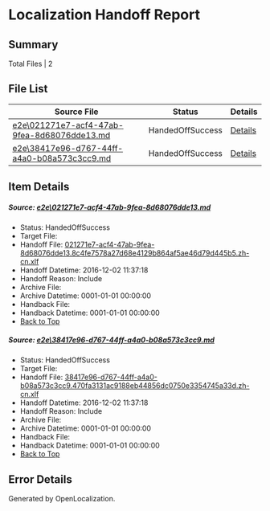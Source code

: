 # <a name='report-top'></a> Localization Handoff Report

## Summary
 Total Files | 2

## File List
 Source File | Status | Details 
 ----------- | ------ | ------- 
 [e2e\021271e7-acf4-47ab-9fea-8d68076dde13.md](https://github.com/OpenLocalizationTestOrg/ol-test0/blob/df8805c0b1056501b19f24b12657592728248655/e2e/021271e7-acf4-47ab-9fea-8d68076dde13.md) | HandedOffSuccess | [Details](#6bab330d029448a949a007279254a1cb14ab238c1)
 [e2e\38417e96-d767-44ff-a4a0-b08a573c3cc9.md](https://github.com/OpenLocalizationTestOrg/ol-test0/blob/df8805c0b1056501b19f24b12657592728248655/e2e/38417e96-d767-44ff-a4a0-b08a573c3cc9.md) | HandedOffSuccess | [Details](#7e4f20c15c1eaf97ad381a77c4c13e06a03f182c3)

## Item Details
##### <a name='6bab330d029448a949a007279254a1cb14ab238c1'></a> Source: [e2e\021271e7-acf4-47ab-9fea-8d68076dde13.md](https://github.com/OpenLocalizationTestOrg/ol-test0/blob/df8805c0b1056501b19f24b12657592728248655/e2e/021271e7-acf4-47ab-9fea-8d68076dde13.md)
* Status: HandedOffSuccess
* Target File: 
* Handoff File: [021271e7-acf4-47ab-9fea-8d68076dde13.8c4fe7578a27d68e4129b864af5ae46d79d445b5.zh-cn.xlf](https://github.com/OpenLocalizationTestOrg/ol-test0-handoff/blob/caba0a778f3f87d28641124e5cb53c1fcbf1efe8/ol-handoff/OpenLocalizationTestOrg/ol-test0-zhcn/shujia/ht/021271e7-acf4-47ab-9fea-8d68076dde13.8c4fe7578a27d68e4129b864af5ae46d79d445b5.zh-cn.xlf)
* Handoff Datetime: 2016-12-02 11:37:18
* Handoff Reason: Include
* Archive File: 
* Archive Datetime: 0001-01-01 00:00:00
* Handback File: 
* Handback Datetime: 0001-01-01 00:00:00
* [Back to Top](#report-top)

##### <a name='7e4f20c15c1eaf97ad381a77c4c13e06a03f182c3'></a> Source: [e2e\38417e96-d767-44ff-a4a0-b08a573c3cc9.md](https://github.com/OpenLocalizationTestOrg/ol-test0/blob/df8805c0b1056501b19f24b12657592728248655/e2e/38417e96-d767-44ff-a4a0-b08a573c3cc9.md)
* Status: HandedOffSuccess
* Target File: 
* Handoff File: [38417e96-d767-44ff-a4a0-b08a573c3cc9.470fa3131ac9188eb44856dc0750e3354745a33d.zh-cn.xlf](https://github.com/OpenLocalizationTestOrg/ol-test0-handoff/blob/caba0a778f3f87d28641124e5cb53c1fcbf1efe8/ol-handoff/OpenLocalizationTestOrg/ol-test0-zhcn/shujia/ht/38417e96-d767-44ff-a4a0-b08a573c3cc9.470fa3131ac9188eb44856dc0750e3354745a33d.zh-cn.xlf)
* Handoff Datetime: 2016-12-02 11:37:18
* Handoff Reason: Include
* Archive File: 
* Archive Datetime: 0001-01-01 00:00:00
* Handback File: 
* Handback Datetime: 0001-01-01 00:00:00
* [Back to Top](#report-top)


## Error Details

Generated by OpenLocalization.
